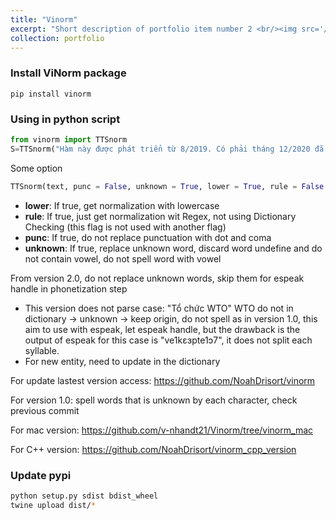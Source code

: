 ```yaml
---
title: "Vinorm"
excerpt: "Short description of portfolio item number 2 <br/><img src='/images/vinorm.png'>"
collection: portfolio
---
```


### Install ViNorm package
```
pip install vinorm
```
### Using in python script
```python
from vinorm import TTSnorm
S=TTSnorm("Hàm này được phát triển từ 8/2019. Có phải tháng 12/2020 đã có vaccine phòng ngừa Covid-19 xmz ?")
```
Some option
```python
TTSnorm(text, punc = False, unknown = True, lower = True, rule = False )
```
- **lower**: If true, get normalization with lowercase
- **rule**: If true, just get normalization wit Regex, not using Dictionary Checking (this flag is not used with another flag)
- **punc**: If true, do not replace punctuation with dot and coma
- **unknown**: If true, replace unknown word, discard word undefine and do not contain vowel, do not spell word with vowel

From version 2.0, do not replace unknown words, skip them for espeak handle in phonetization step
- This version does not parse case: "Tổ chức WTO"
WTO do not in dictionary -> unknown -> keep origin, do not spell as in version 1.0, this aim to use with espeak, let espeak handle, but the drawback is the output of espeak for this case is "ve1kɛɜpte1ɔ7", it does not split each syllable.
- For new entity, need to update in the dictionary

For update lastest version access: https://github.com/NoahDrisort/vinorm

For version 1.0: spell words that is unknown by each character, check previous commit

For mac version: https://github.com/v-nhandt21/Vinorm/tree/vinorm_mac 

For C++ version: https://github.com/NoahDrisort/vinorm_cpp_version

### Update pypi
```sh
python setup.py sdist bdist_wheel
twine upload dist/*
```